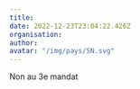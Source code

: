 ```yaml
---
title: 
date: 2022-12-23T23:04:22.426Z
organisation: 
author: 
avatar: "/img/pays/SN.svg"
---
```


Non au 3e mandat